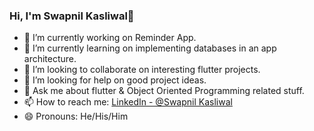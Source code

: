 ###  Hi, I'm Swapnil Kasliwal👋

- 🔭 I’m currently working on Reminder App. 
- 🌱 I’m currently learning on implementing databases in an app architecture.
- 👯 I’m looking to collaborate on interesting flutter projects.
- 🤔 I’m looking for help on good project ideas.
- 💬 Ask me about flutter & Object Oriented Programming related stuff.
- 📫 How to reach me: [LinkedIn - @Swapnil Kasliwal](https://www.linkedin.com/in/swapnil-kasliwal-2aa419203/) 
- 😄 Pronouns: He/His/Him 


